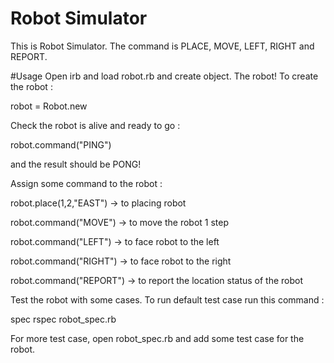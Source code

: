 Robot Simulator
=================
This is Robot Simulator. The command is PLACE, MOVE, LEFT, RIGHT and REPORT.

#Usage
Open irb and load robot.rb and create object. The robot! To create the robot :

robot = Robot.new

Check the robot is alive and ready to go :

robot.command("PING")

and the result should be PONG!

Assign some command to the robot :

robot.place(1,2,"EAST") -> to placing robot

robot.command("MOVE") -> to move the robot 1 step

robot.command("LEFT") -> to face robot to the left

robot.command("RIGHT") -> to face robot to the right

robot.command("REPORT") -> to report the location status of the robot

Test the robot with some cases. To run default test case run this command :

spec rspec robot_spec.rb

For more test case, open robot_spec.rb and add some test case for the robot.

